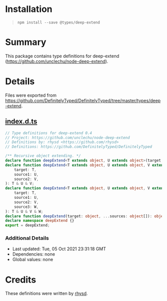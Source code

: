 # Installation
> `npm install --save @types/deep-extend`

# Summary
This package contains type definitions for deep-extend (https://github.com/unclechu/node-deep-extend).

# Details
Files were exported from https://github.com/DefinitelyTyped/DefinitelyTyped/tree/master/types/deep-extend.
## [index.d.ts](https://github.com/DefinitelyTyped/DefinitelyTyped/tree/master/types/deep-extend/index.d.ts)
````ts
// Type definitions for deep-extend 0.4
// Project: https://github.com/unclechu/node-deep-extend
// Definitions by: rhysd <https://github.com/rhysd>
// Definitions: https://github.com/DefinitelyTyped/DefinitelyTyped

/** Recursive object extending. */
declare function deepExtend<T extends object, U extends object>(target: T, source: U): T & U;
declare function deepExtend<T extends object, U extends object, V extends object>(
    target: T,
    source1: U,
    source2: V,
): T & U & V;
declare function deepExtend<T extends object, U extends object, V extends object, W extends object>(
    target: T,
    source1: U,
    source2: V,
    source3: W,
): T & U & V & W;
declare function deepExtend(target: object, ...sources: object[]): object;
declare namespace deepExtend {}
export = deepExtend;

````

### Additional Details
 * Last updated: Tue, 05 Oct 2021 23:31:18 GMT
 * Dependencies: none
 * Global values: none

# Credits
These definitions were written by [rhysd](https://github.com/rhysd).
